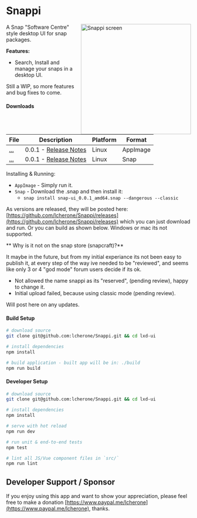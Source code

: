 # Snappi

<img src="http://i.imgur.com/kWuIxtl.png" alt="Snappi screen" title="Snappi" align="right" width="300" />

A Snap "Software Centre" style desktop UI for snap packages.

**Features:**

 - Search, Install and manage your snaps in a desktop UI.
 
 Still a WIP, so more features and bug fixes to come.

#### Downloads

| File | Description | Platform | Format |
| --- | --- | --- | --- |
| [...](...) | 0.0.1 - [Release Notes](...) | Linux | AppImage |
| [...](...) | 0.0.1 - [Release Notes](...) | Linux | Snap |

Installing & Running:

 - `AppImage` - Simply run it.
 - `Snap` - Download the .snap and then install it:
   - `snap install snap-ui_0.0.1_amd64.snap --dangerous --classic`


As versions are released, they will be posted here: [https://github.com/lcherone/Snappi/releases](https://github.com/lcherone/Snappi/releases) 
which you can just download and run. Or you can build as shown below. Windows or mac its not supported.

** Why is it not on the snap store (snapcraft)?**

It maybe in the future, but from my initial experiance its not been easy to publish it, at every step of the way ive needed to be "reviewed", and seems like only 3 or 4 "god mode" forum users decide if its ok.

 - Not allowed the name snappi as its "reserved", (pending review), happy to change it.
 - Initial upload failed, because using classic mode (pending review).
 
 Will post here on any updates.


#### Build Setup

``` bash
# download source
git clone git@github.com:lcherone/Snappi.git && cd lxd-ui

# install dependencies
npm install

# build application - built app will be in: ./build
npm run build

```

#### Developer Setup

``` bash
# download source
git clone git@github.com:lcherone/Snappi.git && cd lxd-ui

# install dependencies
npm install

# serve with hot reload
npm run dev

# run unit & end-to-end tests
npm test

# lint all JS/Vue component files in `src/`
npm run lint

```

## Developer Support / Sponsor

If you enjoy using this app and want to show your appreciation,
please feel free to make a donation [https://www.paypal.me/lcherone](https://www.paypal.me/lcherone), thanks.
